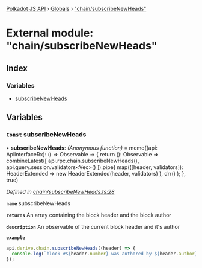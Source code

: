 [Polkadot JS API](../README.md) › [Globals](../globals.md) › ["chain/subscribeNewHeads"](_chain_subscribenewheads_.md)

# External module: "chain/subscribeNewHeads"

## Index

### Variables

* [subscribeNewHeads](_chain_subscribenewheads_.md#const-subscribenewheads)

## Variables

### `Const` subscribeNewHeads

• **subscribeNewHeads**: *(Anonymous function)* =  memo((api: ApiInterfaceRx): () => Observable<HeaderExtended> => {
  return (): Observable<HeaderExtended> =>
    combineLatest([
      api.rpc.chain.subscribeNewHeads(),
      api.query.session.validators<Vec<AccountId>>()
    ]).pipe(
      map(([header, validators]): HeaderExtended =>
        new HeaderExtended(header, validators)
      ),
      drr()
    );
}, true)

*Defined in [chain/subscribeNewHeads.ts:28](https://github.com/polkadot-js/api/blob/2371d6a29c/packages/api-derive/src/chain/subscribeNewHeads.ts#L28)*

**`name`** subscribeNewHeads

**`returns`** An array containing the block header and the block author

**`description`** An observable of the current block header and it's author

**`example`** 
<BR>

```javascript
api.derive.chain.subscribeNewHeads((header) => {
  console.log(`block #${header.number} was authored by ${header.author}`);
});
```
